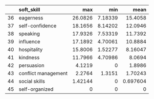|    | soft_skill          |      max |     min |      mean |
|---:|:--------------------|---------:|--------:|----------:|
| 36 | eagerness           | 26.0826  | 7.18339 | 15.4058   |
| 37 | self-confidence     | 18.1656  | 8.14202 | 12.0946   |
| 38 | speaking            | 17.9326  | 7.53319 | 11.7392   |
| 39 | influence           | 17.1892  | 4.70061 | 10.8884   |
| 40 | hospitality         | 15.8006  | 1.52277 |  8.16047  |
| 41 | kindness            | 11.7966  | 4.70986 |  8.0694   |
| 42 | persuasion          |  4.1219  | 0       |  1.8986   |
| 43 | conflict management |  2.2764  | 1.3151  |  1.70243  |
| 44 | social skills       |  1.42144 | 0       |  0.697604 |
| 45 | self-organized      |  0       | 0       |  0        |